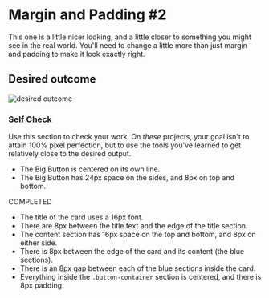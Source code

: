 # Margin and Padding #2

This one is a little nicer looking, and a little closer to something you might see in the real world. You'll need to change a little more than just margin and padding to make it look exactly right.

## Desired outcome
![desired outcome](./desired-outcome.png)

### Self Check
Use this section to check your work. On _these_ projects, your goal isn't to attain 100% pixel perfection, but to use the tools you've learned to get relatively close to the desired output.







- The Big Button is centered on its own line.
- The Big Button has 24px space on the sides, and 8px on top and bottom.

COMPLETED
- The title of the card uses a 16px font.
- There are 8px between the title text and the edge of the title section.
- The content section has 16px space on the top and bottom, and 8px on either side.
- There is 8px between the edge of the card and its content (the blue sections). 
- There is an 8px gap between each of the blue sections inside the card. 
- Everything inside the `.button-container` section is centered, and there is 8px padding.
